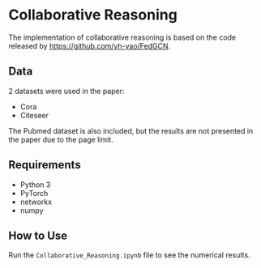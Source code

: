 # Collaborative Reasoning

The implementation of collaborative reasoning is based on the code released by https://github.com/yh-yao/FedGCN. 

## Data

2 datasets were used in the paper:

- Cora
- Citeseer

The Pubmed dataset is also included, but the results are not presented in the paper due to the page limit. 

## Requirements
  * Python 3
  * PyTorch
  * networkx
  * numpy

## How to Use
Run the `Collaborative_Reasoning.ipynb` file to see the numerical results. 
